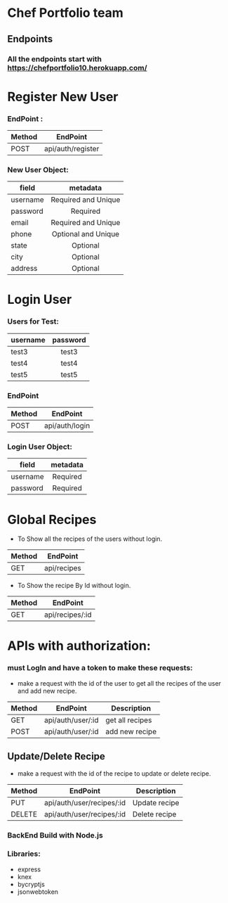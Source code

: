 # Chef Portfolio team

## Endpoints

### All the endpoints start with https://chefportfolio10.herokuapp.com/


                                 
   # Register New User
   
  ### EndPoint :




| Method        | EndPoint           | 
| ------------- |:-------------:| 
| POST      | api/auth/register|



                        
                                                              
  ### New User Object: 
   
   
   
   
   | field        | metadata           | 
   | -------------|:-------------:| 
   |  username   | Required and Unique
   |   password    |  Required   |
   |    email       |  Required and Unique |
   |   phone       |  Optional and Unique  |
   |      state       |  Optional  |
   |     city        |  Optional   |
   |    address     |  Optional    |
                    
   
   
   
 
            

   # Login User
   
  ### Users for Test: 
   
   
   
   | username        | password           | 
   | -------------|:-------------:| 
   | test3     |     test3  | 
   | test4     |     test4   |
   | test5     |     test5   |
   
   
   
   
   
  ### EndPoint
   
   
   Method        |           EndPoint
   | -------------|:-------------:| 
   | POST         |  api/auth/login|
                   
                       
   
  ### Login User Object: 
   
   
   
   | field        | metadata           | 
   | -------------|:-------------:| 
   | username     |     Required  | 
   | password     |     Required   |
   
   
   
   
   
   # Global Recipes
   
  * To Show all the recipes of the users without login.
   
   Method        |           EndPoint
   | -------------|:-------------:| 
   | GET         |  api/recipes|
   
   
   
   * To Show the recipe By Id without login.
   
   
   Method        |           EndPoint
 | -------------|:-------------:| 
 | GET         |  api/recipes/:id|
                   
   
   
 # APIs with authorization:
 
 ### must LogIn and have a token to make these requests:
 
 
 * make a request with the id of the user to get all the recipes of the user and add new recipe.
 
 
  Method        |       EndPoint | Description
 | -------------|:-------------:| ----------|
 | GET         |  api/auth/user/:id|  get all recipes
  | POST         |  api/auth/user/:id|  add new recipe
 
 
## Update/Delete Recipe
 * make a request with the id of the recipe to update or delete recipe.
 
 
 
 Method        |       EndPoint | Description
 | -------------|:-------------:| ----------|
 | PUT         |  api/auth/user/recipes/:id|  Update recipe
  | DELETE         |  api/auth/user/recipes/:id|   Delete recipe




### BackEnd Build with Node.js
   ### Libraries:
   * express
   * knex
   * bycryptjs
   * jsonwebtoken
